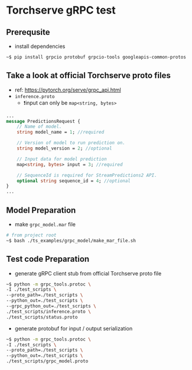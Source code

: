 # Torchserve gRPC test

## Prerequsite
* install dependencies
```bash
~$ pip install grpcio protobuf grpcio-tools googleapis-common-protos
```

## Take a look at official Torchserve proto files
* ref: https://pytorch.org/serve/grpc_api.html
* `inference.proto`
    * ❗input can only be `map<string, bytes>`
```proto
...
message PredictionsRequest {
    // Name of model.
    string model_name = 1; //required

    // Version of model to run prediction on.
    string model_version = 2; //optional

    // Input data for model prediction
    map<string, bytes> input = 3; //required

    // SequenceId is required for StreamPredictions2 API.
    optional string sequence_id = 4; //optional
}
...
```

## Model Preparation
* make `grpc_model.mar` file
```bash
# from project root
~$ bash ./ts_examples/grpc_model/make_mar_file.sh
```

## Test code Preparation
* generate gRPC client stub from official Torchserve proto file
```bash
~$ python -m grpc_tools.protoc \
-I ./test_scripts \
--proto_path=./test_scripts \
--python_out=./test_scripts \
--grpc_python_out=./test_scripts \
./test_scripts/inference.proto \
./test_scripts/status.proto 
```
* generate protobuf for input / output serialization
```bash
~$ python -m grpc_tools.protoc \
-I ./test_scripts \
--proto_path=./test_scripts \
--python_out=./test_scripts \
./test_scripts/grpc_model.proto
```
